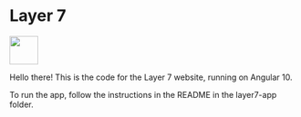 # Layer 7
<img src="https://layerseven.net/assets/img/logo.png" width="50">

Hello there! This is the code for the Layer 7 website, running on Angular 10.

To run the app, follow the instructions in the README in the layer7-app folder.
